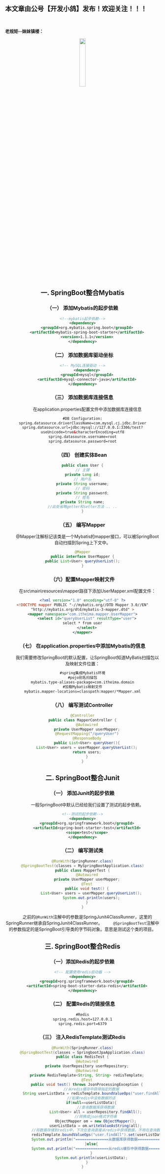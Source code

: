 ﻿## 本文章由公号【开发小鸽】发布！欢迎关注！！！

<br>

**老规矩--妹妹镇楼：**
<center>
<img src="https://img-blog.csdnimg.cn/20200721223424816.JPG"   width="20%">

## 一.	SpringBoot整合Mybatis
### （一）	添加Mybatis的起步依赖

```xml
<!--mybatis起步依赖-->
<dependency>
	<groupId>org.mybatis.spring.boot</groupId>
	<artifactId>mybatis-spring-boot-starter</artifactId>
	<version>1.1.1</version>
</dependency>
```

### （二）	添加数据库驱动坐标

```xml
<!-- MySQL连接驱动 -->
	<dependency>
	<groupId>mysql</groupId>
	<artifactId>mysql-connector-java</artifactId>
</dependency>
```

### （三）	添加数据库连接信息
&nbsp;  &nbsp;  &nbsp;  &nbsp; 在application.properties配置文件中添加数据库连接信息

```xml
#DB Configuration:
spring.datasource.driverClassName=com.mysql.cj.jdbc.Driver
spring.datasource.url=jdbc:mysql://127.0.0.1:3306/test?
useUnicode=true&characterEncoding=utf8
spring.datasource.username=root
spring.datasource.password=root
```

### （四）	创建实体Bean

```java
public class User {
// 主键
private Long id;
// 用户名
private String username;
// 密码
private String password;
// 姓名
private String name;
//此处省略getter和setter方法 .. ..
}
```

### （五）	编写Mapper
&nbsp;  &nbsp;  &nbsp;  &nbsp; @Mapper注解标记该类是一个Mybatis的mapper接口，可以被SpringBoot自动扫描到Spring上下文中。

```java
@Mapper
public interface UserMapper {
public List<User> queryUserList();
}
```

### （六）配置Mapper映射文件
&nbsp;  &nbsp;  &nbsp;  &nbsp; 在src\main\resources\mapper路径下添加UserMapper.xml配置文件：

```xml
<?xml version="1.0" encoding="utf-8" ?>
<!DOCTYPE mapper PUBLIC "-//mybatis.org//DTD Mapper 3.0//EN"
"http://mybatis.org/dtd/mybatis-3-mapper.dtd" >
<mapper namespace="com.itheima.mapper.UserMapper">
	<select id="queryUserList" resultType="user">
select * from user
	</select>
</mapper>
```

### （七）	在application.properties中添加Mybatis的信息
&nbsp;  &nbsp;  &nbsp;  &nbsp; 我们需要修改SpringBoot的默认配置，让SpringBoot知道MyBatis扫描包以及映射文件位置：

```xml
#spring集成Mybatis环境
#pojo别名扫描包
mybatis.type-aliases-package=com.itheima.domain
#加载Mybatis映射文件
mybatis.mapper-locations=classpath:mapper/*Mapper.xml
```

### （八）	编写测试Controller

```java
@Controller
public class MapperController {
	@Autowired
	private UserMapper userMapper;
	@RequestMapping("/queryUser")
	@ResponseBody
	public List<User> queryUser(){
	List<User> users = userMapper.queryUserList();
	return users;
	}
}
```

## 二.	SpringBoot整合Junit
### （一）	添加Junit的起步依赖
&nbsp;  &nbsp;  &nbsp;  &nbsp; 一般SpringBoot中默认已经给我们设置了测试的起步依赖。

```xml
<!--测试的起步依赖-->
<dependency>
	<groupId>org.springframework.boot</groupId>
	<artifactId>spring-boot-starter-test</artifactId>
	<scope>test</scope>
</dependency>
```

### （二）	编写测试类

```java
@RunWith(SpringRunner.class)
@SpringBootTest(classes = MySpringBootApplication.class)
public class MapperTest {
	@Autowired
	private UserMapper userMapper;
	@Test
	public void test() {
		List<User> users = userMapper.queryUserList();
		System.out.println(users);
	}
}
```

&nbsp;  &nbsp;  &nbsp;  &nbsp; 之前的`@RunWith`注解中的参数是SpringJunit4ClassRunner，这里的SpringRunner继承自SpringJunit4ClassRunner。
&nbsp;  &nbsp;  &nbsp;  &nbsp; `@SpringBootTest`注解中的参数指定的是SpringBoot引导类的字节码对象。意思是测试这个类的项目。

## 三.	SpringBoot整合Redis
### （一）添加Redis的起步依赖

```xml
<!-- 配置使用redis启动器 -->
<dependency>
	<groupId>org.springframework.boot</groupId>
	<artifactId>spring-boot-starter-data-redis</artifactId>
</dependency>
```

### （二）	配置Redis的链接信息

```xml
#Redis
spring.redis.host=127.0.0.1
spring.redis.port=6379
```

### （三）	注入RedisTemplate测试Redis

```java
@RunWith(SpringRunner.class)
@SpringBootTest(classes = SpringbootJpaApplication.class)
public class RedisTest {
	@Autowired
	private UserRepository userRepository;
	@Autowired
	private RedisTemplate<String, String> redisTemplate;
	@Test
	public void test() throws JsonProcessingException {
		//从redis缓存中获得指定的数据
		String userListData = redisTemplate.boundValueOps("user.findAll").get();
		//如果redis中没有数据的话
		if(null==userListData){
			//查询数据库获得数据
			List<User> all = userRepository.findAll();
			//转换成json格式字符串
			ObjectMapper om = new ObjectMapper();
			userListData = om.writeValueAsString(all);
			//将数据存储到redis中，下次在查询直接从redis中获得数据，不用在查询数据库
			redisTemplate.boundValueOps("user.findAll").set(userListData);
			System.out.println("===============从数据库获得数据===============");
		}else{
			System.out.println("===============从redis缓存中获得数据===============");
		}
		System.out.println(userListData);
	}
}
```







